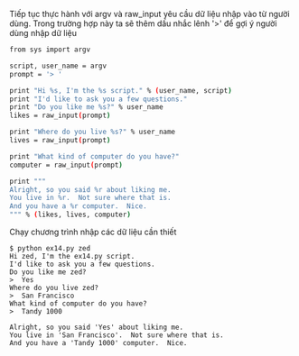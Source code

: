 Tiếp tục thực hành với argv và raw_input yêu cầu dữ liệu nhập vào từ người dùng. Trong trường hợp này ta sẽ thêm 
dấu nhắc lênh '>' để gợi ý người dùng nhập dữ liệu
```sh
from sys import argv

script, user_name = argv
prompt = '> '

print "Hi %s, I'm the %s script." % (user_name, script)
print "I'd like to ask you a few questions."
print "Do you like me %s?" % user_name
likes = raw_input(prompt)

print "Where do you live %s?" % user_name
lives = raw_input(prompt)

print "What kind of computer do you have?"
computer = raw_input(prompt)

print """
Alright, so you said %r about liking me.
You live in %r.  Not sure where that is.
And you have a %r computer.  Nice.
""" % (likes, lives, computer)
```
Chạy chương trình nhập các dữ liệu cần thiết
```
$ python ex14.py zed
Hi zed, I'm the ex14.py script.
I'd like to ask you a few questions.
Do you like me zed?
>  Yes
Where do you live zed?
>  San Francisco
What kind of computer do you have?
>  Tandy 1000

Alright, so you said 'Yes' about liking me.
You live in 'San Francisco'.  Not sure where that is.
And you have a 'Tandy 1000' computer.  Nice.
```
